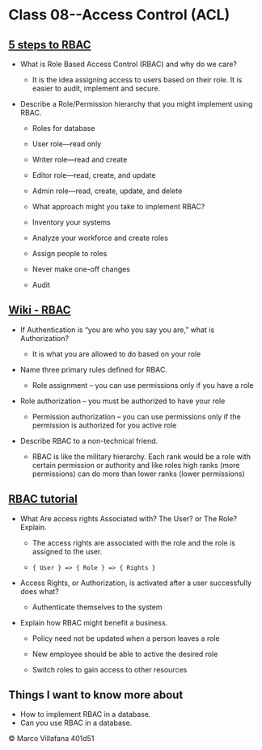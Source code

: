 # Class 08--Access Control (ACL)

## [5 steps to RBAC](https://www.csoonline.com/article/3060780/security/5-steps-to-simple-role-based-access-control.html)

- What is Role Based Access Control (RBAC) and why do we care? 

  - It is the idea assigning access to users based on their role.  It is easier to audit, implement and secure.  

- Describe a Role/Permission hierarchy that you might implement using RBAC. 

  - Roles for database 

  - User role—read only  

  - Writer role—read and create 

  - Editor role—read, create, and update 

  - Admin role—read, create, update, and delete 

  - What approach might you take to implement RBAC? 

  - Inventory your systems 

  - Analyze your workforce and create roles 

  - Assign people to roles 

  - Never make one-off changes 

  - Audit

## [Wiki - RBAC](https://en.wikipedia.org/wiki/Role-based_access_control)

- If Authentication is “you are who you say you are,” what is Authorization? 

  - It is what you are allowed to do based on your role 

- Name three primary rules defined for RBAC. 

  - Role assignment – you can use permissions only if you have a role

- Role authorization – you must be authorized to have your role 

  - Permission authorization – you can use permissions only if the permission is authorized for you active role 

- Describe RBAC to a non-technical friend. 

  - RBAC is like the military hierarchy. Each rank would be a role with certain permission or authority and like roles high ranks (more permissions) can do more than lower ranks (lower permissions) 

## [RBAC tutorial](https://www.youtube.com/watch?v=C4NP8Eon3cA)

- What Are access rights Associated with? The User? or The Role? Explain. 

  - The access rights are associated with the role and the role is assigned to the user.  

  - `{ User } => { Role } => { Rights }` 

- Access Rights, or Authorization, is activated after a user successfully does what? 

  - Authenticate themselves to the system  

- Explain how RBAC might benefit a business. 

  - Policy need not be updated when a person leaves a role 

  - New employee should be able to active the desired role 

  - Switch roles to gain access to other resources 

## Things I want to know more about

+ How to implement RBAC in a database.
+ Can you use RBAC in a database.

© Marco Villafana 401d51